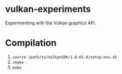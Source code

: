 # vulkan-experiments
Experimenting with the Vulkan graphics API.

# Compilation
1. `source /path/to/VulkanSDK/1.0.65.0/setup-env.sh`
1. `cmake .`
1. `make`